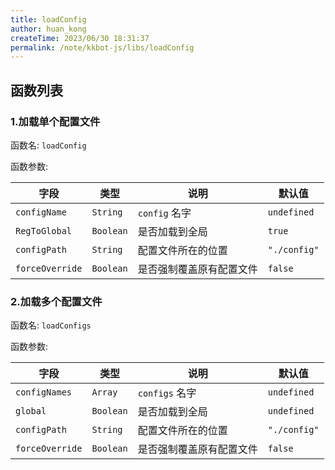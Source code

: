 ```yaml
---
title: loadConfig
author: huan_kong
createTime: 2023/06/30 18:31:37
permalink: /note/kkbot-js/libs/loadConfig
---
```


## 函数列表

### 1.加载单个配置文件

函数名: `loadConfig`

函数参数: 

| 字段            | 类型      | 说明                     | 默认值       |
| --------------- | --------- | ------------------------ | ------------ |
| `configName`    | `String`  | `config` 名字            | `undefined`  |
| `RegToGlobal`   | `Boolean` | 是否加载到全局           | `true`       |
| `configPath`    | `String`  | 配置文件所在的位置       | `"./config"` |
| `forceOverride` | `Boolean` | 是否强制覆盖原有配置文件 | `false`      |

### 2.加载多个配置文件

函数名: `loadConfigs`

函数参数: 

| 字段            | 类型      | 说明                     | 默认值       |
| --------------- | --------- | ------------------------ | ------------ |
| `configNames`   | `Array`   | `configs` 名字           | `undefined`  |
| `global`        | `Boolean` | 是否加载到全局           | `undefined`  |
| `configPath`    | `String`  | 配置文件所在的位置       | `"./config"` |
| `forceOverride` | `Boolean` | 是否强制覆盖原有配置文件 | `false`      |
